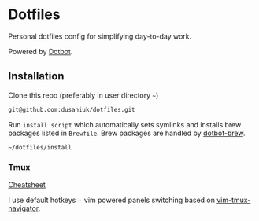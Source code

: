 # Dotfiles

Personal dotfiles config for simplifying day-to-day work.

Powered by [Dotbot](https://github.com/anishathalye/dotbot).

## Installation

Clone this repo (preferably in user directory `~`)

```bash
git@github.com:dusaniuk/dotfiles.git
```

Run `install script` which automatically sets symlinks and installs brew packages listed in `Brewfile`. Brew packages are handled by [dotbot-brew](https://github.com/d12frosted/dotbot-brew).

```bash
~/dotfiles/install
```

### Tmux

[Cheatsheet](https://tmuxcheatsheet.com/)

I use default hotkeys + vim powered panels switching based on [vim-tmux-navigator](https://github.com/christoomey/vim-tmux-navigator).
